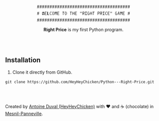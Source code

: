 <div align="center">
 
<img src="https://github.com/HeyHeyChicken/Python---Right-Price/blob/master/resources/github-logo.png" width="300">

**Right Price** is my first Python program.<br>
<br>
</div>
<br>


## Installation

1) Clone it directly from GitHub.
```
git clone https://github.com/HeyHeyChicken/Python---Right-Price.git
```

<br>
<br>

Created by [Antoine Duval (HeyHeyChicken)](//antoine.cuffel.fr) with ❤ and ☕ (chocolate) in [Mesnil-Panneville](//en.wikipedia.org/wiki/Mesnil-Panneville).
